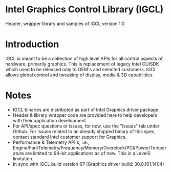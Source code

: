 # Intel Graphics Control Library (IGCL)
Header, wrapper library and samples of IGCL version 1.0
 

# Introduction
IGCL is meant to be a collection of high level APIs for all control aspects of hardware, primarily graphics. This is replacement of legacy Intel CUISDK which used to be released only to OEM's and selected customers. IGCL allows global control and tweaking of display, media & 3D capabilities.

# Notes
* IGCL binaries are distributed as part of Intel Graphics driver package.
* Header & library wrapper code are provided here to help developers with their application development.
* For API/spec questions or issues, for now, use the "Issues" tab under Github. For issues related to an already shipped binary of this spec, contact standard Intel customer support for Graphics.
* Performance & Telemetry API's, i.e., Engine/Fan/Telemetry/Frequency/Memory/Overclock/PCI/Power/Temperature are limited to 64-bit applications as of now. This is a Level0 limitation.
* In sync with IGCL build version 67 (Graphics driver build: 30.0.101.1404)
